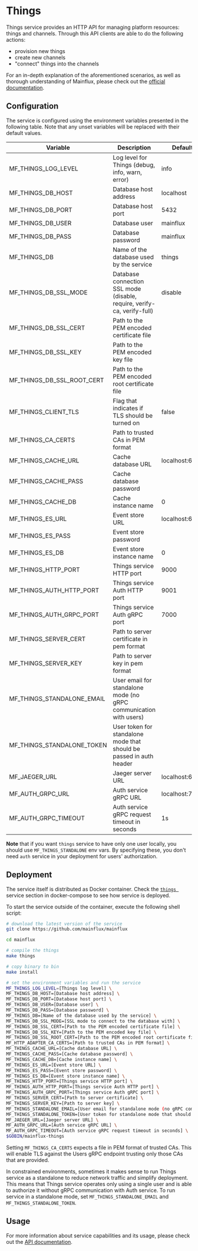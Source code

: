 # Things

Things service provides an HTTP API for managing platform resources: things and channels.
Through this API clients are able to do the following actions:

- provision new things
- create new channels
- "connect" things into the channels

For an in-depth explanation of the aforementioned scenarios, as well as thorough
understanding of Mainflux, please check out the [official documentation][doc].

## Configuration

The service is configured using the environment variables presented in the
following table. Note that any unset variables will be replaced with their
default values.

| Variable                   | Description                                                             | Default        |
| -------------------------- | ----------------------------------------------------------------------- | -------------- |
| MF_THINGS_LOG_LEVEL        | Log level for Things (debug, info, warn, error)                         | info           |
| MF_THINGS_DB_HOST          | Database host address                                                   | localhost      |
| MF_THINGS_DB_PORT          | Database host port                                                      | 5432           |
| MF_THINGS_DB_USER          | Database user                                                           | mainflux       |
| MF_THINGS_DB_PASS          | Database password                                                       | mainflux       |
| MF_THINGS_DB               | Name of the database used by the service                                | things         |
| MF_THINGS_DB_SSL_MODE      | Database connection SSL mode (disable, require, verify-ca, verify-full) | disable        |
| MF_THINGS_DB_SSL_CERT      | Path to the PEM encoded certificate file                                |                |
| MF_THINGS_DB_SSL_KEY       | Path to the PEM encoded key file                                        |                |
| MF_THINGS_DB_SSL_ROOT_CERT | Path to the PEM encoded root certificate file                           |                |
| MF_THINGS_CLIENT_TLS       | Flag that indicates if TLS should be turned on                          | false          |
| MF_THINGS_CA_CERTS         | Path to trusted CAs in PEM format                                       |                |
| MF_THINGS_CACHE_URL        | Cache database URL                                                      | localhost:6379 |
| MF_THINGS_CACHE_PASS       | Cache database password                                                 |                |
| MF_THINGS_CACHE_DB         | Cache instance name                                                     | 0              |
| MF_THINGS_ES_URL           | Event store URL                                                         | localhost:6379 |
| MF_THINGS_ES_PASS          | Event store password                                                    |                |
| MF_THINGS_ES_DB            | Event store instance name                                               | 0              |
| MF_THINGS_HTTP_PORT        | Things service HTTP port                                                | 9000           |
| MF_THINGS_AUTH_HTTP_PORT   | Things service Auth HTTP port                                           | 9001           |
| MF_THINGS_AUTH_GRPC_PORT   | Things service Auth gRPC port                                           | 7000           |
| MF_THINGS_SERVER_CERT      | Path to server certificate in pem format                                |                |
| MF_THINGS_SERVER_KEY       | Path to server key in pem format                                        |                |
| MF_THINGS_STANDALONE_EMAIL | User email for standalone mode (no gRPC communication with users)       |                |
| MF_THINGS_STANDALONE_TOKEN | User token for standalone mode that should be passed in auth header     |                |
| MF_JAEGER_URL              | Jaeger server URL                                                       | localhost:6831 |
| MF_AUTH_GRPC_URL           | Auth service gRPC URL                                                   | localhost:7001 |
| MF_AUTH_GRPC_TIMEOUT       | Auth service gRPC request timeout in seconds                            | 1s             |

**Note** that if you want `things` service to have only one user locally, you should use `MF_THINGS_STANDALONE` env vars. By specifying these, you don't need `auth` service in your deployment for users' authorization.

## Deployment

The service itself is distributed as Docker container. Check the [`things `](https://github.com/mainflux/mainflux/blob/master/docker/docker-compose.yml#L167-L194) service section in 
docker-compose to see how service is deployed.

To start the service outside of the container, execute the following shell script:

```bash
# download the latest version of the service
git clone https://github.com/mainflux/mainflux

cd mainflux

# compile the things
make things

# copy binary to bin
make install

# set the environment variables and run the service
MF_THINGS_LOG_LEVEL=[Things log level] \
MF_THINGS_DB_HOST=[Database host address] \
MF_THINGS_DB_PORT=[Database host port] \
MF_THINGS_DB_USER=[Database user] \
MF_THINGS_DB_PASS=[Database password] \
MF_THINGS_DB=[Name of the database used by the service] \
MF_THINGS_DB_SSL_MODE=[SSL mode to connect to the database with] \
MF_THINGS_DB_SSL_CERT=[Path to the PEM encoded certificate file] \
MF_THINGS_DB_SSL_KEY=[Path to the PEM encoded key file] \
MF_THINGS_DB_SSL_ROOT_CERT=[Path to the PEM encoded root certificate file] \
MF_HTTP_ADAPTER_CA_CERTS=[Path to trusted CAs in PEM format] \
MF_THINGS_CACHE_URL=[Cache database URL] \
MF_THINGS_CACHE_PASS=[Cache database password] \
MF_THINGS_CACHE_DB=[Cache instance name] \
MF_THINGS_ES_URL=[Event store URL] \
MF_THINGS_ES_PASS=[Event store password] \
MF_THINGS_ES_DB=[Event store instance name] \
MF_THINGS_HTTP_PORT=[Things service HTTP port] \
MF_THINGS_AUTH_HTTP_PORT=[Things service Auth HTTP port] \
MF_THINGS_AUTH_GRPC_PORT=[Things service Auth gRPC port] \
MF_THINGS_SERVER_CERT=[Path to server certificate] \
MF_THINGS_SERVER_KEY=[Path to server key] \
MF_THINGS_STANDALONE_EMAIL=[User email for standalone mode (no gRPC communication with auth)] \
MF_THINGS_STANDALONE_TOKEN=[User token for standalone mode that should be passed in auth header] \
MF_JAEGER_URL=[Jaeger server URL] \
MF_AUTH_GRPC_URL=[Auth service gRPC URL] \
MF_AUTH_GRPC_TIMEOUT=[Auth service gRPC request timeout in seconds] \
$GOBIN/mainflux-things
```

Setting `MF_THINGS_CA_CERTS` expects a file in PEM format of trusted CAs. This will enable TLS against the Users gRPC endpoint trusting only those CAs that are provided.

In constrained environments, sometimes it makes sense to run Things service as a standalone to reduce network traffic and simplify deployment. This means that Things service
operates only using a single user and is able to authorize it without gRPC communication with Auth service.
To run service in a standalone mode, set `MF_THINGS_STANDALONE_EMAIL` and `MF_THINGS_STANDALONE_TOKEN`.

## Usage

For more information about service capabilities and its usage, please check out
the [API documentation](https://api.mainflux.io/?urls.primaryName=things-openapi.yml).

[doc]: https://docs.mainflux.io
